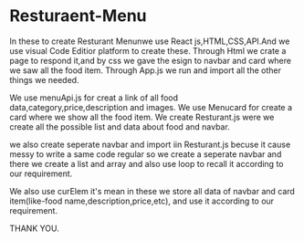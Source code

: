 # Resturaent-Menu
In these to create Resturant Menunwe use React js,HTML,CSS,API.And we use visual Code Editior platform to create these.
Through Html we crate a page to respond it,and by css we gave the esign to navbar and card where we saw all the food item.
Through App.js we run and import all the other things we needed.

We use menuApi.js for creat a link of all food data,category,price,description and images.
We use Menucard for create a card where we show all the food item.
We create Resturant.js were we create all the possible list and data about food and navbar.

we also create seperate navbar and import iin Resturant.js becuse it cause messy to write a same code regular so we create a seperate navbar and there we create a list and array and also 
use loop to recall it according to our requirement.

We also use curElem it's mean in these we store all data of navbar and card item(like-food name,description,price,etc),
and use it according to our requirement.


THANK YOU.
